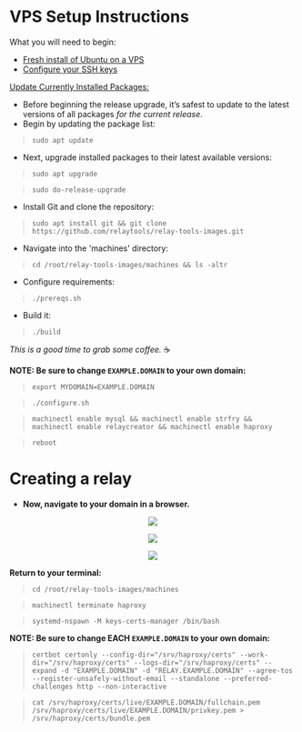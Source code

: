 # VPS Setup Instructions

What you will need to begin:
- [Fresh install of Ubuntu on a VPS](https://www.digitalocean.com/community/tutorials/how-to-upgrade-to-ubuntu-22-04-jammy-jellyfish)
- [Configure your SSH keys](https://www.digitalocean.com/community/tutorials/how-to-set-up-ssh-keys-on-ubuntu-22-04)


[Update Currently Installed Packages:](https://www.digitalocean.com/community/tutorials/how-to-upgrade-to-ubuntu-22-04-jammy-jellyfish#step-2-updating-currently-installed-packages)

- Before beginning the release upgrade, it’s safest to update to the latest versions of all packages _for the current release_.
- Begin by updating the package list:

>`sudo apt update`
 
- Next, upgrade installed packages to their latest available versions:

>`sudo apt upgrade`

>`sudo do-release-upgrade`

- Install Git and clone the repository:

>`sudo apt install git && git clone https://github.com/relaytools/relay-tools-images.git`

- Navigate into the 'machines' directory:

>`cd /root/relay-tools-images/machines && ls -altr`

- Configure requirements:

>`./prereqs.sh `

- Build it:

>`./build`

*This is a good time to grab some coffee.* ☕

**NOTE: Be sure to change `EXAMPLE.DOMAIN` to your own domain:**

>`export MYDOMAIN=EXAMPLE.DOMAIN`

>`./configure.sh`

>`machinectl enable mysql && machinectl enable strfry && machinectl enable relaycreator && machinectl enable haproxy`

>`reboot`

# Creating a relay

- **Now, navigate to your domain in a browser.**

<p align="center">
  <img src="https://github.com/TekkadanPlays/docs/assets/93434084/826bbd35-1e58-4cc1-ae01-a0f8e0d329ff">
</p>
<p align="center">
  <img src="https://github.com/TekkadanPlays/docs/assets/93434084/75e993d9-b3ac-490f-82f3-fee785392e96">
</p>
<p align="center">
  <img src="https://github.com/TekkadanPlays/docs/assets/93434084/ddd1906f-6757-429b-9757-a0b73299fe1c">
</p>

**Return to your terminal:**

>`cd /root/relay-tools-images/machines`

>`machinectl terminate haproxy`

>`systemd-nspawn -M keys-certs-manager /bin/bash`

**NOTE: Be sure to change EACH `EXAMPLE.DOMAIN` to your own domain:**

>`certbot certonly --config-dir="/srv/haproxy/certs" --work-dir="/srv/haproxy/certs" --logs-dir="/srv/haproxy/certs" --expand -d "EXAMPLE.DOMAIN" -d "RELAY.EXAMPLE.DOMAIN" --agree-tos --register-unsafely-without-email --standalone --preferred-challenges http --non-interactive`

>`cat /srv/haproxy/certs/live/EXAMPLE.DOMAIN/fullchain.pem /srv/haproxy/certs/live/EXAMPLE.DOMAIN/privkey.pem > /srv/haproxy/certs/bundle.pem`
